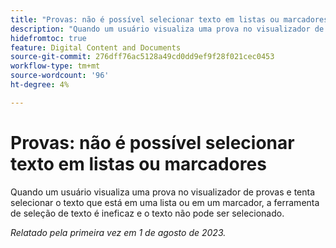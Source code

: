 ```yaml
---
title: "Provas: não é possível selecionar texto em listas ou marcadores"
description: "Quando um usuário visualiza uma prova no visualizador de provas e tenta selecionar o texto que está em uma lista ou em um marcador, a ferramenta de seleção de texto é ineficaz e o texto não pode ser selecionado."
hidefromtoc: true
feature: Digital Content and Documents
source-git-commit: 276dff76ac5128a49cd0dd9ef9f28f021cec0453
workflow-type: tm+mt
source-wordcount: '96'
ht-degree: 4%

---
```



# Provas: não é possível selecionar texto em listas ou marcadores

<!--WF and WFP TOCs-->

Quando um usuário visualiza uma prova no visualizador de provas e tenta selecionar o texto que está em uma lista ou em um marcador, a ferramenta de seleção de texto é ineficaz e o texto não pode ser selecionado.

_Relatado pela primeira vez em 1 de agosto de 2023._

